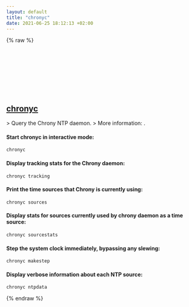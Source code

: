 ```yaml
---
layout: default
title: "chronyc"
date: 2021-06-25 18:12:13 +02:00
---
```

{% raw %}
<h2 id="chronyc">
  <a href="/en/linux/chronyc.html">chronyc</a> <a href="#chronyc"><svg class="icon">
    <use href="/assets/images/unicode_sprite.svg#link" />
  </svg></a>
</h2>
> Query the Chrony NTP daemon.
> More information: <https://chrony.tuxfamily.org/doc/4.0/chronyc.html>.

#### Start chronyc in interactive mode:
```shell
chronyc
```
#### Display tracking stats for the Chrony daemon:
```shell
chronyc tracking
```
#### Print the time sources that Chrony is currently using:
```shell
chronyc sources
```
#### Display stats for sources currently used by chrony daemon as a time source:
```shell
chronyc sourcestats
```
#### Step the system clock immediately, bypassing any slewing:
```shell
chronyc makestep
```
#### Display verbose information about each NTP source:
```shell
chronyc ntpdata
```
{% endraw %}